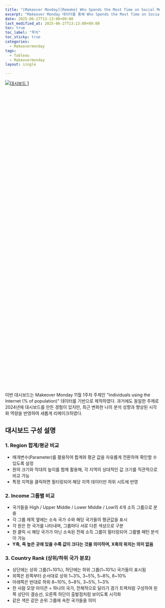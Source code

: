 ```yaml
---
title: "[Makeover Monday][Remake] Who Spends the Most Time on Social Media?"
excerpt: "Makeover Monday 데이터를 통해 Who Spends the Most Time on Social Media? 대시보드 만들기③ - Remake"
date: 2025-06-27T13:13:00+09:00
last_modified_at: 2025-06-27T13:13:00+09:00
toc: true
toc_label: "목차"
toc_sticky: true
categories:
  - Makeovermonday
tags:
  - Tableau
  - Makeovermonday
layout: single

---
```


<!-- 수정된 코드: 큰 화면은 원래대로, 노트북만 가로휠 방지 -->
<style>
/* 큰 화면 (800px 이상) - 데스크톱/큰 모니터 (원래대로) */
@media (min-width: 800px) {
  #vizResponsive { 
    height: 1000px !important; 
  }
}

/* 중간 화면 (720px ~ 799px) - 노트북 (가로휠 방지) */
@media (min-width: 720px) and (max-width: 799px) {
  #vizResponsive { 
    height: 700px !important; 
    width: 100% !important;
    max-width: 100% !important;
    overflow-x: hidden !important;
  }
  #vizResponsive .tableauViz {
    transform: scale(0.95) !important;
    transform-origin: top left !important;
  }
}

/* 작은 화면 (600px ~ 719px) - 태블릿 */
@media (min-width: 600px) and (max-width: 719px) {
  #vizResponsive { 
    height: 550px !important;
    width: 100% !important;
    max-width: 100% !important;
    overflow-x: hidden !important;
  }
  #vizResponsive .tableauViz {
    transform: scale(0.9) !important;
    transform-origin: top left !important;
  }
}

/* 모바일 (600px 미만) - 스마트폰 */
@media (max-width: 599px) {
  #vizResponsive { 
    height: 400px !important;
    width: 100% !important;
    max-width: 100% !important;
    overflow-x: hidden !important;
  }
  #vizResponsive .tableauViz {
    transform: scale(0.85) !important;
    transform-origin: top left !important;
  }
}
</style>
<div class="tableauPlaceholder" id="vizResponsive"
     style="position: relative; width: 100%; height: 700px; margin: 1em 0;">
  <noscript>
    <a href="#">
      <img alt="대시보드 1"
           src="https://public.tableau.com/static/images/Wh/WhoSpendstheMostTimeonSocialMediamakeovermondayRemake/1/1_rss.png"
           style="border: none" />
    </a>
  </noscript>
  <object class="tableauViz"
          style="position: absolute; top: 0; left: 0; width: 100%; height: 100%;">
    <param name="host_url" value="https%3A%2F%2Fpublic.tableau.com%2F" />
    <param name="embed_code_version" value="3" />
    <param name="site_root" value="" />
    <param name="name" value="WhoSpendstheMostTimeonSocialMediamakeovermondayRemake/1" />
    <param name="tabs" value="no" />
    <param name="toolbar" value="yes" />
    <param name="static_image" value="https://public.tableau.com/static/images/Ai/WhoSpendstheMostTimeonSocialMediamakeovermondayRemake/1/1.png" />
    <param name="animate_transition" value="yes" />
    <param name="display_static_image" value="yes" />
    <param name="display_spinner" value="yes" />
    <param name="display_overlay" value="yes" />
    <param name="display_count" value="yes" />
    <param name="language" value="ko-KR" />
  </object>
</div>

<script type="text/javascript">
  window.addEventListener('DOMContentLoaded', function () {
    var divElement = document.getElementById('vizResponsive');
    var vizElement = divElement.getElementsByTagName('object')[0];
    if (vizElement) {
      var scriptElement = document.createElement('script');
      scriptElement.src = 'https://public.tableau.com/javascripts/api/viz_v1.js';
      vizElement.parentNode.insertBefore(scriptElement, vizElement);
    }
  });
</script>



이번 대시보드는 Makeover Monday 11월 1주차 주제인 "Individuals using the Internet (% of population)" 데이터를 기반으로 제작하였다.
과거에도 동일한 주제로 2024년에 대시보드를 만든 경험이 있지만, 최근 변화한 나의 분석 성향과 향상된 시각화 역량을 반영하여 새롭게 리메이크하였다.

## 대시보드 구성 설명
### 1. Region 합계/평균 비교
   - 매개변수(Parameter)를 활용하여 합계와 평균 값을 자유롭게 전환하여 확인할 수 있도록 설정
   - 원의 크기와 막대의 높이를 함께 활용해, 각 지역의 상대적인 값 크기를 직관적으로 비교 가능
   - 특정 지역을 클릭하면 필터링되어 해당 지역 데이터만 하위 시트에 반영


### 2. Income 그룹별 비교
   - 국가들을 High / Upper Middle / Lower Middle / Low의 4개 소득 그룹으로 분류
   - 각 그룹 제목 옆에는 소속 국가 수와 해당 국가들의 평균값을 표시
   - 각 원은 한 국가를 나타내며, 그룹마다 서로 다른 색상으로 구분
   - 원 클릭 시 해당 국가가 아닌 소속된 전체 소득 그룹이 필터링되어 그룹별 패턴 분석이 가능
   - **Y축, 즉 높은 곳에 있을 수록 값이 크다는 것을 의미하며, X축의 위치는 의미 없음**


### 3. Country Rank (상위/하위 국가 분포)
   - 상단에는 상위 그룹(1~10%), 하단에는 하위 그룹(1~10%) 국가들이 표시됨
   - 위쪽은 왼쪽부터 순서대로 상위 1~3%, 3~5%, 5~8%, 8~10%
   - 아래쪽은 반대로 하위 8~10%, 5~8%, 3~5%, 1~3%
   - 한 사람 모양 아이콘 = 하나의 국가, 전체적으로 달리기 경기 트랙처럼 구성하여 왼쪽 상단이 결승선, 오른쪽 하단이 출발점처럼 보이도록 시각화
   - 같은 색은 같은 순위 그룹에 속한 국가들을 의미



<!-- <div class='tableauPlaceholder' id='viz1751010377736' style='position: relative'><noscript><a href='#'><img alt='대시보드 1 ' src='https:&#47;&#47;public.tableau.com&#47;static&#47;images&#47;Wh&#47;WhoSpendstheMostTimeonSocialMediamakeovermondayRemake&#47;1&#47;1_rss.png' style='border: none' /></a></noscript><object class='tableauViz'  style='display:none;'><param name='host_url' value='https%3A%2F%2Fpublic.tableau.com%2F' /> <param name='embed_code_version' value='3' /> <param name='site_root' value='' /><param name='name' value='WhoSpendstheMostTimeonSocialMediamakeovermondayRemake&#47;1' /><param name='tabs' value='no' /><param name='toolbar' value='yes' /><param name='static_image' value='https:&#47;&#47;public.tableau.com&#47;static&#47;images&#47;Wh&#47;WhoSpendstheMostTimeonSocialMediamakeovermondayRemake&#47;1&#47;1.png' /> <param name='animate_transition' value='yes' /><param name='display_static_image' value='yes' /><param name='display_spinner' value='yes' /><param name='display_overlay' value='yes' /><param name='display_count' value='yes' /><param name='language' value='ko-KR' /></object></div>                <script type='text/javascript'>                    var divElement = document.getElementById('viz1751010377736');                    var vizElement = divElement.getElementsByTagName('object')[0];                    if ( divElement.offsetWidth > 800 ) { vizElement.style.width='1600px';vizElement.style.height='927px';} else if ( divElement.offsetWidth > 500 ) { vizElement.style.width='1600px';vizElement.style.height='927px';} else { vizElement.style.width='100%';vizElement.style.height='4327px';}                     var scriptElement = document.createElement('script');                    scriptElement.src = 'https://public.tableau.com/javascripts/api/viz_v1.js';                    vizElement.parentNode.insertBefore(scriptElement, vizElement);                </script> -->